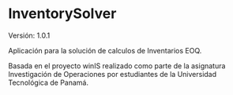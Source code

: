 # InventorySolver
Versión: 1.0.1

Aplicación para la solución de calculos de Inventarios EOQ.

Basada en el proyecto winIS realizado como parte de la asignatura
Investigación de Operaciones por estudiantes de la Universidad Tecnológica de
Panamá.
